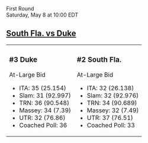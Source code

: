 First Round  
Saturday, May 8 at 10:00 EDT
## [South Fla. vs Duke](https://www.ncaa.com/game/5833371) 

<table><tr><td>  

### #3 Duke  

At-Large Bid  
- ITA: 35 (25.154)  
- Slam: 31 (92.997)  
- TRN: 36 (90.548)  
- Massey: 34 (7.39)  
- UTR: 32 (76.86)  
- Coached Poll: 36  

</td><td>  

### #2 South Fla.  

At-Large Bid  
- ITA: 32 (26.138)  
- Slam: 32 (92.976)  
- TRN: 34 (90.689)  
- Massey: 32 (7.49)  
- UTR: 37 (76.51)  
- Coached Poll: 33  

</td></tr></table>  